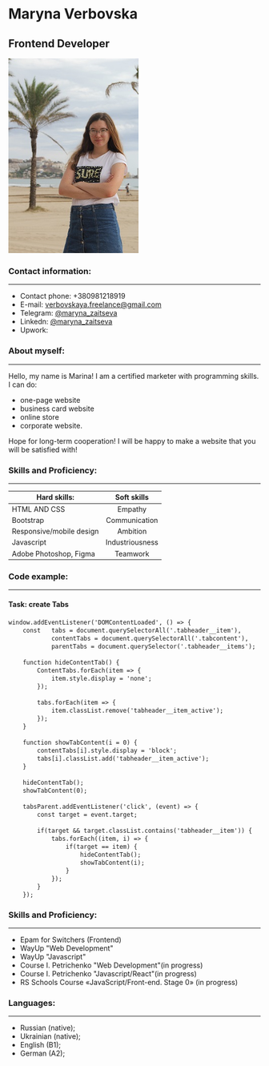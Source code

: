 # Maryna Verbovska

## Frontend Developer

![photo](photo1.jpg "Пейзаж с горами")

### Contact information:

---

- Contact phone: +380981218919
- E-mail: verbovskaya.freelance@gmail.com
- Telegram: [@maryna_zaitseva](адрес "https://t.me/maryna_zaitseva")
- Linkedn: [@maryna_zaitseva](адрес "https://t.me/maryna_zaitseva")
- Upwork: [](адрес "https://www.upwork.com/freelancers/~0151acd6942c4049d2")

### About myself:

---

Hello, my name is Marina! I am a certified marketer with programming skills. I can do:

- one-page website
- business card website
- online store
- corporate website.

Hope for long-term cooperation! I will be happy to make a website that you will be satisfied with!

### Skills and Proficiency:

---

| Hard skills:             |   Soft skills   |
| ------------------------ | :-------------: |
| HTML AND CSS             |     Empathy     |
| Bootstrap                |  Communication  |
| Responsive/mobile design |    Ambition     |
| Javascript               | Industriousness |
| Adobe Photoshop, Figma   |    Teamwork     |

### Code example:

---

#### Task: create Tabs

```
window.addEventListener('DOMContentLoaded', () => {
    const   tabs = document.querySelectorAll('.tabheader__item'),
            contentTabs = document.querySelectorAll('.tabcontent'),
            parentTabs = document.querySelector('.tabheader__items');

    function hideContentTab() {
        ContentTabs.forEach(item => {
            item.style.display = 'none';
        });

        tabs.forEach(item => {
            item.classList.remove('tabheader__item_active');
        });
    }

    function showTabContent(i = 0) {
        contentTabs[i].style.display = 'block';
        tabs[i].classList.add('tabheader__item_active');
    }

    hideContentTab();
    showTabContent(0);

    tabsParent.addEventListener('click', (event) => {
        const target = event.target;

        if(target && target.classList.contains('tabheader__item')) {
            tabs.forEach((item, i) => {
                if(target == item) {
                    hideContentTab();
                    showTabContent(i);
                }
            });
        }
    });

```

### Skills and Proficiency:

---

- Epam for Switchers (Frontend)
- WayUp "Web Development"
- WayUp "Javascript"
- Course I. Petrichenko "Web Development"(in progress)
- Course I. Petrichenko "Javascript/React"(in progress)
- RS Schools Course «JavaScript/Front-end. Stage 0» (in progress)

### Languages:

---

- Russian (native);
- Ukrainian (native);
- English (B1);
- German (A2);
